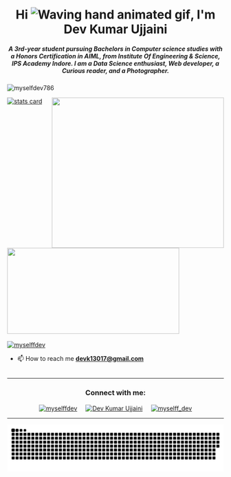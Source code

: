<h1 align="center">Hi <img src="https://raw.githubusercontent.com/nixin72/nixin72/master/wave.gif" 
         alt="Waving hand animated gif"
         height="45"
         width="45" />, I'm Dev Kumar Ujjaini</h1>
<h5 align="center">
A 3rd-year student pursuing Bachelors in Computer science studies with a Honors Certification in AIML, from Institute Of Engineering & Science, IPS Academy Indore. I am a Data Science enthusiast, Web developer, a Curious reader, and a Photographer. 
</h5>
<p align="left"> <img src="https://komarev.com/ghpvc/?username=myselfdev786&label=Profile%20views&color=0e75b6&style=flat" alt="myselfdev786" /> </p>
<p>
<a align= "center" href="https://github.com/myselfdev786">
<img alt= "stats card" height="200px" width="400" src="https://github-readme-streak-stats.herokuapp.com/?user=myselfdev786&theme=radical">
<img align="right" height="350" width="400" src="https://cdn.dribbble.com/users/2238041/screenshots/4763918/working.gif" /> </a>
</p>
<img height="200px" width="400" src="https://github-readme-stats.vercel.app/api?username=myselfdev786&count_private=true&theme=radical&show_icons=true" />

<p align="left"> <a href="https://twitter.com/myselffdev" target="blank"><img src="https://img.shields.io/twitter/follow/myselffdev?logo=twitter&style=for-the-badge" alt="myselffdev" /></a> </p>

- 📫 How to reach me **devk13017@gmail.com**
<br><br>
<hr>

<h3 align="center">Connect with me:</h3>
<p align="center">
<a href="https://twitter.com/myselffdev" target="blank"><img align="center" src="https://img.icons8.com/cute-clipart/64/000000/twitter.png" alt="myselffdev" height="50" width="50" /></a> &nbsp;&nbsp;&nbsp;
<a href="https://www.linkedin.com/in/dev-kumar-ujjaini-mrstark3000/" target="blank"><img align="center" src="https://img.icons8.com/cute-clipart/64/000000/linkedin.png" alt="Dev Kumar Ujjaini" height="50" width="50" /></a>&nbsp;&nbsp;&nbsp;&nbsp;
<a href="https://instagram.com/myselff_dev" target="blank"><img align="center" src="https://img.icons8.com/cute-clipart/64/000000/instagram-new.png" alt="myselff_dev" height="50" width="50" /></a>
</p>

<hr>

<p align="center">
  <img src="https://github.com/myselfdev786/myselfdev786/raw/output/github-contribution-grid-snake.svg" alt="snake"></center>
</p>

